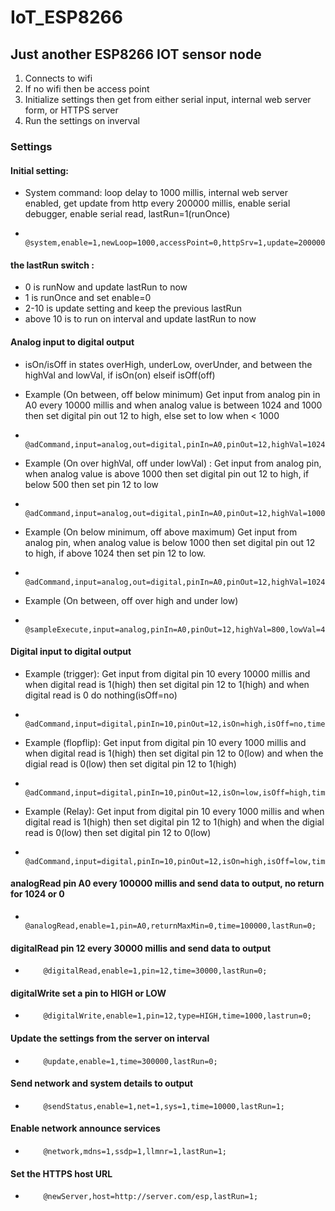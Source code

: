 # IoT_ESP8266
## Just another ESP8266 IOT sensor node

1. Connects to wifi
2. If no wifi then be access point
3. Initialize settings then get from either serial input, internal web server form, or HTTPS server
4. Run the settings on inverval

### Settings

#### Initial setting: 
- System command: loop delay to 1000 millis, internal web server enabled, get update from http every 200000 millis, enable serial debugger, enable serial read, lastRun=1(runOnce)
-         @system,enable=1,newLoop=1000,accessPoint=0,httpSrv=1,update=200000,debug=1,serialRead=1,time=10000,lastRun=1;

#### the lastRun switch : 
 - 0 is runNow and update lastRun to now
 - 1 is runOnce and set enable=0
 - 2-10 is update setting and keep the previous lastRun
 - above 10 is to run on interval and update lastRun to now

#### Analog input to digital output
- isOn/isOff in states overHigh, underLow, overUnder, and between the highVal and lowVal, if isOn(on) elseif isOff(off)

- Example (On between, off below minimum) Get input from analog pin in A0 every 10000 millis and when analog value is between 1024 and 1000 then set digital pin out 12 to high, else set to low when < 1000
-         @adCommand,input=analog,out=digital,pinIn=A0,pinOut=12,highVal=1024,lowVal=1000,isOn=between,isOff=underLow,time=10000,lastRun=0;

- Example (On over highVal, off under lowVal) : Get input from analog pin, when analog value is above 1000 then set digital pin out 12 to high, if below 500 then set pin 12 to low
-         @adCommand,input=analog,out=digital,pinIn=A0,pinOut=12,highVal=1000,lowVal=500,isOn=overHigh,isOff=underLow,time=10000,lastRun=0;

- Example (On below minimum, off above maximum) Get input from analog pin, when analog value is below 1000 then set digital pin out 12 to high, if above 1024 then set pin 12 to low.
-         @adCommand,input=analog,out=digital,pinIn=A0,pinOut=12,highVal=1024,lowVal=1000,isOn=underLow,isOff=aboveHigh,time=10000,lastRun=0;

- Example (On between, off over high and under low)
-         @sampleExecute,input=analog,pinIn=A0,pinOut=12,highVal=800,lowVal=400,isOn=between,isOff=overUnder,time=1000,lastRun=0;

#### Digital input to digital output
- Example (trigger): Get input from digital pin 10 every 10000 millis and when digital read is 1(high) then set digital pin 12 to 1(high) and when digital read is 0 do nothing(isOff=no)
-         @adCommand,input=digital,pinIn=10,pinOut=12,isOn=high,isOff=no,time=10000,lastRun=0;

- Example (flopflip): Get input from digital pin 10 every 1000 millis and when digital read is 1(high) then set digital pin 12 to 0(low) and when the digial read is 0(low) then set digital pin 12 to 1(high)
-         @adCommand,input=digital,pinIn=10,pinOut=12,isOn=low,isOff=high,time=1000,lastRun=0;

- Example (Relay): Get input from digital pin 10 every 1000 millis and when digital read is 1(high) then set digital pin 12 to 1(high) and when the digial read is 0(low) then set digital pin 12 to 0(low)
-         @adCommand,input=digital,pinIn=10,pinOut=12,isOn=high,isOff=low,time=1000,lastRun=0;

#### analogRead pin A0 every 100000 millis and send data to output, no return for 1024 or 0
-         @analogRead,enable=1,pin=A0,returnMaxMin=0,time=100000,lastRun=0;

#### digitalRead pin 12 every 30000 millis and send data to output 
-         @digitalRead,enable=1,pin=12,time=30000,lastRun=0;

#### digitalWrite set a pin to HIGH or LOW 
-         @digitalWrite,enable=1,pin=12,type=HIGH,time=1000,lastrun=0;

#### Update the settings from the server on interval
-         @update,enable=1,time=300000,lastRun=0;

#### Send network and system details to output
-         @sendStatus,enable=1,net=1,sys=1,time=10000,lastRun=1; 

#### Enable network announce services
-         @network,mdns=1,ssdp=1,llmnr=1,lastRun=1;

#### Set the HTTPS host URL
-         @newServer,host=http://server.com/esp,lastRun=1;
